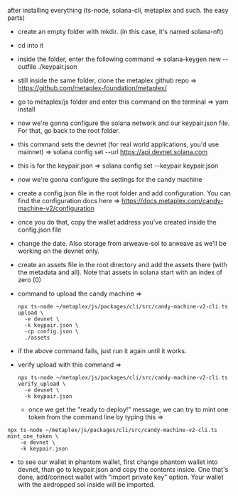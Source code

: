 after installing everything (ts-node, solana-cli, metaplex and such. the easy parts)

- create an empty folder with mkdir. (in this case, it's named solana-nft)
- cd into it
- inside the folder, enter the following command => solana-keygen new --outfile ./keypair.json
- still inside the same folder, clone the metaplex github repo => https://github.com/metaplex-foundation/metaplex/

- go to metaplex/js folder and enter this command on the terminal => yarn install
- now we're gonna configure the solana network and our keypair.json file. For that, go back to the root folder.
- this command sets the devnet (for real world applications, you'd use mainnet) => solana config set --url https://api.devnet.solana.com
- this is for the keypair.json => solana config set --keypair keypair.json
- now we're gonna configure the settings for the candy machine
- create a config.json file in the root folder and add configuration. You can find the configuration docs here => https://docs.metaplex.com/candy-machine-v2/configuration
- once you do that, copy the wallet address you've created inside the config.json file
- change the date. Also storage from arweave-sol to arweave as we'll be working on the devnet only.
- create an assets file in the root directory and add the assets there (with the metadata and all). Note that assets in solana start with an index of zero (0)
- command to upload the candy machine =>
  ```
  npx ts-node ~/metaplex/js/packages/cli/src/candy-machine-v2-cli.ts upload \
    -e devnet \
    -k keypair.json \
    -cp config.json \
    ./assets
  ```
- if the above command fails, just run it again until it works.
- verify upload with this command =>
  ```
  npx ts-node ~/metaplex/js/packages/cli/src/candy-machine-v2-cli.ts verify_upload \
    -e devnet \
    -k keypair.json
  ```
  - once we get the "ready to deploy!" message, we can try to mint one token from the command line by typing this =>

```
npx ts-node ~/metaplex/js/packages/cli/src/candy-machine-v2-cli.ts mint_one_token \
    -e devnet \
    -k keypair.json
```

- to see our wallet in phantom wallet, first change phantom wallet into devnet, than go to keypair.json and copy the contents inside. One that's done, add/connect wallet with "import private key" option. Your wallet with the airdropped sol inside will be imported.
